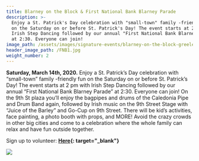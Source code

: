 ```yaml
---
title: Blarney on the Block & First National Bank Blarney Parade
description: >-
  Enjoy a St. Patrick's Day celebration with "small-town" family -friendly fun
  on the Saturday on or before St. Patrick's Day! The event starts at 2 pm with
  Irish Step Dancing followed by our annual "First National Bank Blarney Parade"
  at 2:30. Everyone can join!
image_path: /assets/images/signature-events/blarney-on-the-block-greeley.png
header_image_path: /FNB1.jpg
weight_number: 2
---
```


**Saturday, March 14th, 2020.** Enjoy a St. Patrick’s Day celebration with “small-town” family -friendly fun on the Saturday on or before St. Patrick’s Day\! The event starts at 2 pm with Irish Step Dancing followed by our annual “First National Bank Blarney Parade” at 2:30. Everyone can join\! On the 9th St plaza you’ll enjoy the bagpipes and drums of the Caledonia Pipe and Drum Band again, followed by Irish music on the 9th Street Stage with “Juice of the Barley” and Go-Cup on 9th Street. There will be kid’s activities, face painting, a photo booth with props, and MORE\! Avoid the crazy crowds in other big cities and come to a celebration where the whole family can relax and have fun outside together.

Sign up to volunteer:&nbsp;**[Here](https://www.signupgenius.com/go/10c094aaaaa2da13-8thannual){: target="_blank"}**

![](/assets/versions/fnb1---x----274-64x---.jpg)
